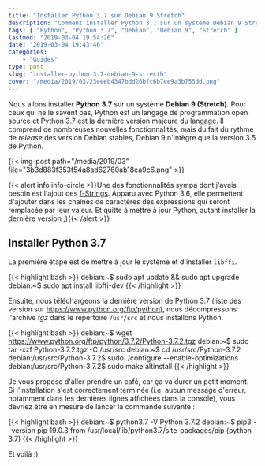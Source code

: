 ```yaml
---
title: "Installer Python 3.7 sur Debian 9 Stretch"
description: "Comment installer Python 3.7 sur un système Debian 9 Strecth qui n'intègre par défaut que la version 3.5 de Python"
tags: [ "Python", "Python 3.7", "Debian", "Debian 9", "Stretch" ]
lastmod: "2019-03-04 19:54:26"
date: "2019-03-04 19:43:46"
categories:
    - "Guides"
type: post
slug: "installer-python-3.7-debian-9-strecth"
cover: "/media/2019/03/23eeeb4347bdd26bfc6b7ee9a3b755dd.png"
---
```


Nous allons installer **Python 3.7** sur un système **Debian 9 (Stretch)**. Pour ceux qui ne le savent pas, Python est un langage de programmation open source et Python 3.7 est la dernière version majeure du langage. Il comprend de nombreuses nouvelles fonctionnalités, mais du fait du rythme de _release_ des version Debian stables, Debian 9 n'intègre que la version 3.5 de Python.

<!-- more -->

{{< img-post path="/media/2019/03" file="3b3d883f353f54a8ad62760ab18ea9c6.png" >}}

{{< alert info info-circle >}}Une des fonctionnalités sympa dont j'avais besoin est l'ajout des [f-Strings](https://realpython.com/python-f-strings/#arbitrary-expressions). Apparu avec Python 3.6, elle permettent d'ajouter dans les chaînes de caractères des expressions qui seront remplacée par leur valeur. Et quitte à mettre à jour Python, autant installer la dernière version ;){{< /alert >}}

## Installer Python 3.7

La première étape est de mettre à jour le système et d'installer `libffi`.

{{< highlight bash >}}
debian:~$ sudo apt update && sudo apt upgrade
debian:~$ sudo apt install libffi-dev
{{< /highlight >}}

Ensuite, nous téléchargeons la dernière version de Python 3.7 (liste des version sur https://www.python.org/ftp/python), nous décompressons l'archive _tgz_ dans le répertoire `/usr/src` et nous installons Python.

{{< highlight bash >}}
debian:~$ wget https://www.python.org/ftp/python/3.7.2/Python-3.7.2.tgz
debian:~$ sudo tar -xzf Python-3.7.2.tgz -C /usr/src
debian:~$ cd /usr/src/Python-3.7.2
debian:/usr/src/Python-3.7.2$ sudo ./configure --enable-optimizations
debian:/usr/src/Python-3.7.2$ sudo make altinstall
{{< /highlight >}}

Je vous propose d'aller prendre un café, car ça va durer un petit moment. Si l'installation s'est correctement terminée (i.e. aucun message d'erreur, notamment dans les dernières lignes affichées dans la console), vous devriez être en mesure de lancer la commande suivante :

{{< highlight bash >}}
debian:~$ python3.7 -V
Python 3.7.2
debian:~$ pip3 --version
pip 19.0.3 from /usr/local/lib/python3.7/site-packages/pip (python 3.7)
{{< /highlight >}}

Et voilà :)
